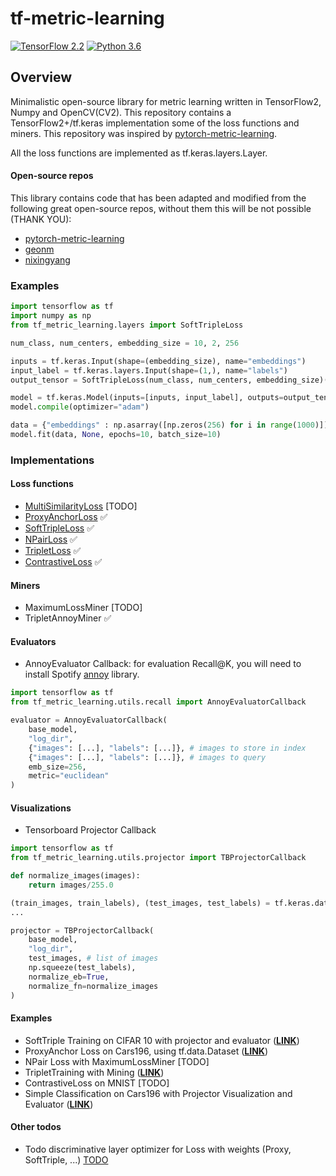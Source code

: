 # tf-metric-learning

[![TensorFlow 2.2](https://img.shields.io/badge/TensorFlow-2.2-FF6F00?logo=tensorflow)](https://github.com/tensorflow/tensorflow/releases/tag/v2.2.0) [![Python 3.6](https://img.shields.io/badge/Python-3.6-3776AB)](https://www.python.org/downloads/release/python-360/)

## Overview

Minimalistic open-source library for metric learning written in TensorFlow2, Numpy and OpenCV(CV2). This repository contains a TensorFlow2+/tf.keras implementation some of the loss functions and miners. This repository was inspired by [pytorch-metric-learning](https://github.com/KevinMusgrave/pytorch-metric-learning).

All the loss functions are implemented as tf.keras.layers.Layer.

#### Open-source repos
This library contains code that has been adapted and modified from the following great open-source repos, without them this will be not possible (THANK YOU):

* [pytorch-metric-learning](https://github.com/KevinMusgrave/pytorch-metric-learning)
* [geonm](https://github.com/geonm?tab=repositories)
* [nixingyang](https://github.com/nixingyang/Proxy-Anchor-Loss)

### Examples

```python
import tensorflow as tf
import numpy as np
from tf_metric_learning.layers import SoftTripleLoss

num_class, num_centers, embedding_size = 10, 2, 256

inputs = tf.keras.Input(shape=(embedding_size), name="embeddings")
input_label = tf.keras.layers.Input(shape=(1,), name="labels")
output_tensor = SoftTripleLoss(num_class, num_centers, embedding_size)(inputs, input_label)

model = tf.keras.Model(inputs=[inputs, input_label], outputs=output_tensor)
model.compile(optimizer="adam")

data = {"embeddings" : np.asarray([np.zeros(256) for i in range(1000)]), "labels": np.zeros(1000, dtype=np.float32)}
model.fit(data, None, epochs=10, batch_size=10)
```

### Implementations

#### Loss functions

* [MultiSimilarityLoss](https://arxiv.org/abs/1904.06627) [TODO]
* [ProxyAnchorLoss](https://arxiv.org/abs/2003.13911) ✅
* [SoftTripleLoss](https://arxiv.org/abs/1909.05235) ✅
* [NPairLoss](http://www.nec-labs.com/uploads/images/Department-Images/MediaAnalytics/papers/nips16_npairmetriclearning.pdf) ✅
* [TripletLoss](https://papers.nips.cc/paper/2795-distance-metric-learning-for-large-margin-nearest-neighbor-classification.pdf) ✅
* [ContrastiveLoss](http://yann.lecun.com/exdb/publis/pdf/hadsell-chopra-lecun-06.pdf) ✅

#### Miners

* MaximumLossMiner [TODO]
* TripletAnnoyMiner ✅

#### Evaluators

* AnnoyEvaluator Callback: for evaluation Recall@K, you will need to install Spotify [annoy](https://github.com/spotify/annoy) library.

```python
import tensorflow as tf
from tf_metric_learning.utils.recall import AnnoyEvaluatorCallback

evaluator = AnnoyEvaluatorCallback(
    base_model,
    "log_dir",
    {"images": [...], "labels": [...]}, # images to store in index
    {"images": [...], "labels": [...]}, # images to query
    emb_size=256,
    metric="euclidean"
)
```

#### Visualizations

* Tensorboard Projector Callback

```python
import tensorflow as tf
from tf_metric_learning.utils.projector import TBProjectorCallback

def normalize_images(images):
    return images/255.0

(train_images, train_labels), (test_images, test_labels) = tf.keras.datasets.cifar10.load_data()
...

projector = TBProjectorCallback(
    base_model,
    "log_dir",
    test_images, # list of images
    np.squeeze(test_labels),
    normalize_eb=True,
    normalize_fn=normalize_images
)
```

#### Examples

* SoftTriple Training on CIFAR 10 with projector and evaluator (**[LINK](examples/cifar10.py)**)
* ProxyAnchor Loss on Cars196, using tf.data.Dataset (**[LINK](examples/cars196.py)**)
* NPair Loss with MaximumLossMiner [TODO]
* TripletTraining with Mining (**[LINK](examples/triplet.py)**)
* ContrastiveLoss on MNIST [TODO]
* Simple Classification on Cars196 with Projector Visualization and Evaluator  (**[LINK](examples/cars196_class.py)**)

#### Other todos

* Todo discriminative layer optimizer for Loss with weights (Proxy, SoftTriple, ...) [TODO](https://github.com/tensorflow/addons/pull/969)